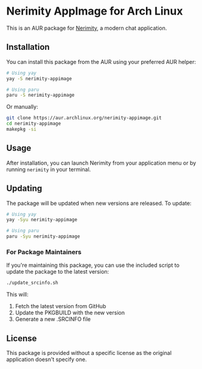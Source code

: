 # Nerimity AppImage for Arch Linux

This is an AUR package for [Nerimity](https://github.com/Nerimity/nerimity-desktop), a modern chat application.

## Installation

You can install this package from the AUR using your preferred AUR helper:

```bash
# Using yay
yay -S nerimity-appimage

# Using paru
paru -S nerimity-appimage
```

Or manually:

```bash
git clone https://aur.archlinux.org/nerimity-appimage.git
cd nerimity-appimage
makepkg -si
```

## Usage

After installation, you can launch Nerimity from your application menu or by running `nerimity` in your terminal.

## Updating

The package will be updated when new versions are released. To update:

```bash
# Using yay
yay -Syu nerimity-appimage

# Using paru
paru -Syu nerimity-appimage
```

### For Package Maintainers

If you're maintaining this package, you can use the included script to update the package to the latest version:

```bash
./update_srcinfo.sh
```

This will:
1. Fetch the latest version from GitHub
2. Update the PKGBUILD with the new version
3. Generate a new .SRCINFO file

## License

This package is provided without a specific license as the original application doesn't specify one. 